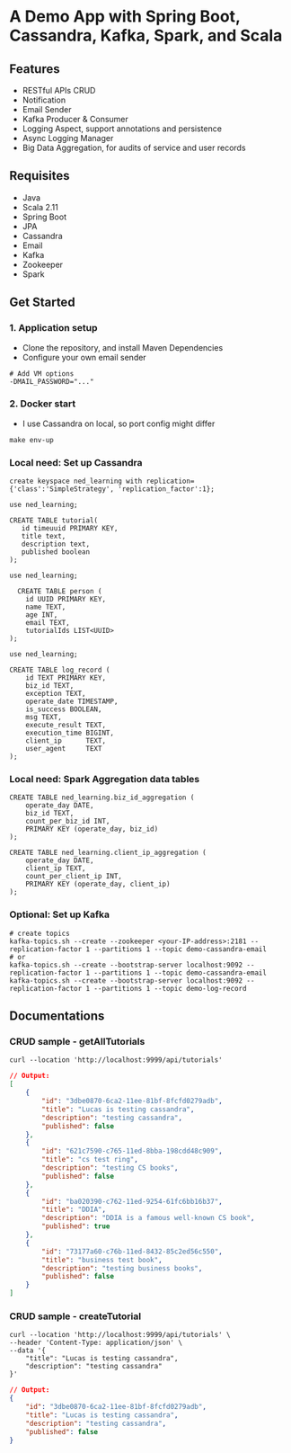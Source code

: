 # A Demo App with Spring Boot, Cassandra, Kafka, Spark, and Scala

## Features
- RESTful APIs CRUD
- Notification
- Email Sender
- Kafka Producer & Consumer
- Logging Aspect, support annotations and persistence
- Async Logging Manager
- Big Data Aggregation, for audits of service and user records

## Requisites
- Java
- Scala 2.11 
- Spring Boot
- JPA
- Cassandra
- Email
- Kafka
- Zookeeper
- Spark

## Get Started

### 1. Application setup 
- Clone the repository, and install Maven Dependencies
- Configure your own email sender

```shell
# Add VM options
-DMAIL_PASSWORD="..."
```

### 2. Docker start
- I use Cassandra on local, so port config might differ

```shell
make env-up
```

### Local need: Set up Cassandra

```shell
create keyspace ned_learning with replication={'class':'SimpleStrategy', 'replication_factor':1};
```

```shell
use ned_learning;
 
CREATE TABLE tutorial(
   id timeuuid PRIMARY KEY,
   title text,
   description text,
   published boolean
);
```

```shell
use ned_learning;

  CREATE TABLE person (
    id UUID PRIMARY KEY,
    name TEXT,
    age INT,
    email TEXT,
    tutorialIds LIST<UUID>
);
```

```shell
use ned_learning;

CREATE TABLE log_record (
    id TEXT PRIMARY KEY,
    biz_id TEXT,
    exception TEXT,
    operate_date TIMESTAMP,
    is_success BOOLEAN,
    msg TEXT,
    execute_result TEXT,
    execution_time BIGINT,
    client_ip      TEXT,
    user_agent     TEXT
);
```

### Local need: Spark Aggregation data tables
```shell
CREATE TABLE ned_learning.biz_id_aggregation (
    operate_day DATE,
    biz_id TEXT,
    count_per_biz_id INT,
    PRIMARY KEY (operate_day, biz_id)
);

CREATE TABLE ned_learning.client_ip_aggregation (
    operate_day DATE,
    client_ip TEXT,
    count_per_client_ip INT,
    PRIMARY KEY (operate_day, client_ip)
);
```

### Optional: Set up Kafka

```shell
# create topics
kafka-topics.sh --create --zookeeper <your-IP-address>:2181 --replication-factor 1 --partitions 1 --topic demo-cassandra-email
# or
kafka-topics.sh --create --bootstrap-server localhost:9092 --replication-factor 1 --partitions 1 --topic demo-cassandra-email
kafka-topics.sh --create --bootstrap-server localhost:9092 --replication-factor 1 --partitions 1 --topic demo-log-record
```

## Documentations
### CRUD sample - getAllTutorials

```shell
curl --location 'http://localhost:9999/api/tutorials'
```

```json
// Output:
[
    {
        "id": "3dbe0870-6ca2-11ee-81bf-8fcfd0279adb",
        "title": "Lucas is testing cassandra",
        "description": "testing cassandra",
        "published": false
    },
    {
        "id": "621c7590-c765-11ed-8bba-198cdd48c909",
        "title": "cs test ring",
        "description": "testing CS books",
        "published": false
    },
    {
        "id": "ba020390-c762-11ed-9254-61fc6bb16b37",
        "title": "DDIA",
        "description": "DDIA is a famous well-known CS book",
        "published": true
    },
    {
        "id": "73177a60-c76b-11ed-8432-85c2ed56c550",
        "title": "business test book",
        "description": "testing business books",
        "published": false
    }
]
```

### CRUD sample - createTutorial

```shell
curl --location 'http://localhost:9999/api/tutorials' \
--header 'Content-Type: application/json' \
--data '{
    "title": "Lucas is testing cassandra",
    "description": "testing cassandra"
}'
```

```json
// Output:
{
    "id": "3dbe0870-6ca2-11ee-81bf-8fcfd0279adb",
    "title": "Lucas is testing cassandra",
    "description": "testing cassandra",
    "published": false
}
```
